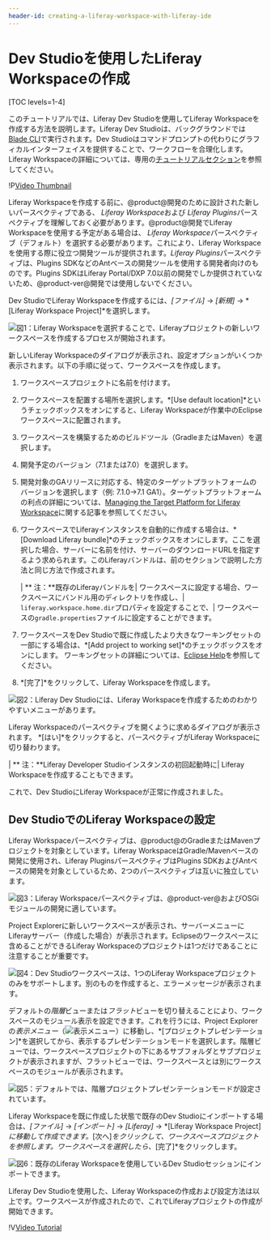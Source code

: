 ```yaml
---
header-id: creating-a-liferay-workspace-with-liferay-ide
---
```


# Dev Studioを使用したLiferay Workspaceの作成

[TOC levels=1-4]

このチュートリアルでは、Liferay Dev Studioを使用してLiferay Workspaceを作成する方法を説明します。Liferay Dev Studioは、バックグラウンドでは[Blade CLI](/docs/7-1/tutorials/-/knowledge_base/t/blade-cli)で実行されます。Dev Studioはコマンドプロンプトの代わりにグラフィカルインターフェイスを提供することで、ワークフローを合理化します。Liferay Workspaceの詳細については、専用の[チュートリアルセクション](/docs/7-1/tutorials/-/knowledge_base/t/liferay-workspace)を参照してください。

<div class="video-thumbnail"></div>

!P[Video Thumbnail](https://portal.liferay.dev/documents/113763090/113919826/vid-ide-thumbnail.png)

Liferay Workspaceを作成する前に、@product@開発のために設計された新しいパースペクティブである、 *Liferay Workspace*および *Liferay Plugins*パースペクティブを理解しておく必要があります。@product@開発でLiferay Workspaceを使用する予定がある場合は、 *Liferay Workspace*パースペクティブ（デフォルト）を選択する必要があります。これにより、Liferay Workspaceを使用する際に役立つ開発ツールが提供されます。*Liferay Plugins*パースペクティブは、Plugins SDKなどのAntベースの開発ツールを使用する開発者向けのものです。Plugins SDKはLiferay Portal/DXP 7.0以前の開発でしか提供されていないため、@product-ver@開発では使用しないでください。

Dev StudioでLiferay Workspaceを作成するには、*[ファイル]* → *[新規]* → *[Liferay Workspace Project]*を選択します。

![図1：*Liferay Workspace*を選択することで、Liferayプロジェクトの新しいワークスペースを作成するプロセスが開始されます。](../../../images/selecting-liferay-workspace.png)

新しいLiferay Workspaceのダイアログが表示され、設定オプションがいくつか表示されます。以下の手順に従って、ワークスペースを作成します。

1. ワークスペースプロジェクトに名前を付けます。

2. ワークスペースを配置する場所を選択します。*[Use default location]*というチェックボックスをオンにすると、Liferay Workspaceが作業中のEclipseワークスペースに配置されます。

3. ワークスペースを構築するためのビルドツール（GradleまたはMaven）を選択します。

4. 開発予定のバージョン（7.1または7.0）を選択します。

5. 開発対象のGAリリースに対応する、特定のターゲットプラットフォームのバージョンを選択します（例: 7.1.0→7.1 GA1）。ターゲットプラットフォームの利点の詳細については、[Managing the Target Platform for Liferay Workspace](/docs/7-1/tutorials/-/knowledge_base/t/managing-the-target-platform-for-liferay-workspace)に関する記事を参照してください。

6. ワークスペースでLiferayインスタンスを自動的に作成する場合は、*[Download Liferay bundle]*のチェックボックスをオンにします。ここを選択した場合、サーバーに名前を付け、サーバーのダウンロードURLを指定するよう求められます。このLiferayバンドルは、前のセクションで説明した方法と同じ方法で作成されます。

   | ** 注：**既存のLiferayバンドルを| ワークスペースに設定する場合、ワークスペースにバンドル用のディレクトリを作成し、| `liferay.workspace.home.dir`プロパティを設定することで、| ワークスペースの`gradle.properties`ファイルに設定することができます。

7. ワークスペースをDev Studioで既に作成したより大きなワーキングセットの一部にする場合は、*[Add project to working set]*のチェックボックスをオンにします。
ワーキングセットの詳細については、[Eclipse Help](http://help.eclipse.org/mars/index.jsp?topic=%2Forg.eclipse.platform.doc.user%2Fconcepts%2Fcworkset.htm)を参照してください。

8. *[完了]*をクリックして、Liferay Workspaceを作成します。

![図2：Liferay Dev Studioには、Liferay Workspaceを作成するためのわかりやすいメニューがあります。](../../../images/new-workspace-menu.png)

Liferay Workspaceのパースペクティブを開くように求めるダイアログが表示されます。
*[はい]*をクリックすると、パースペクティブがLiferay Workspaceに切り替わります。

| ** 注：**Liferay Developer Studioインスタンスの初回起動時に| Liferay Workspaceを作成することもできます。

 これで、Dev StudioにLiferay Workspaceが正常に作成されました。

## Dev StudioでのLiferay Workspaceの設定

Liferay Workspaceパースペクティブは、@product@のGradleまたはMavenプロジェクトを対象としています。Liferay WorkspaceはGradle/Mavenベースの開発に使用され、Liferay PluginsパースペクティブはPlugins SDKおよびAntベースの開発を対象としているため、2つのパースペクティブは互いに独立しています。

![図3：Liferay Workspaceパースペクティブは、@product-ver@およびOSGiモジュールの開発に適しています。](../../../images/liferay-workspace-perspective.png)

Project Explorerに新しいワークスペースが表示され、サーバーメニューにLiferayサーバー（作成した場合）が表示されます。Eclipseのワークスペースに含めることができるLiferay Workspaceのプロジェクトは1つだけであることに注意することが重要です。

![図4：Dev Studioワークスペースは、1つのLiferay Workspaceプロジェクトのみをサポートします。別のものを作成すると、エラーメッセージが表示されます。](../../../images/liferay-workspace-duplicate.png)

デフォルトの*階層*ビューまたは*フラット*ビューを切り替えることにより、ワークスペースのモジュール表示を設定できます。これを行うには、Project Explorerの*表示メニュー*（![表示メニュー](../../../images/icon-ide-view-menu.png)）に移動し、*[プロジェクトプレゼンテーション]*を選択してから、表示するプレゼンテーションモードを選択します。階層ビューでは、ワークスペースプロジェクトの下にあるサブフォルダとサブプロジェクトが表示されますが、フラットビューでは、ワークスペースとは別にワークスペースのモジュールが表示されます。

![図5：デフォルトでは、階層プロジェクトプレゼンテーションモードが設定されています。](../../../images/workspace-presentation.png)

Liferay Workspaceを既に作成した状態で既存のDev Studioにインポートする場合は、*[ファイル]* → *[インポート]* → *[Liferay]* → *[Liferay Workspace Project]*に移動して作成できます。*[次へ]*をクリックして、ワークスペースプロジェクトを参照します。ワークスペースを選択したら、*[完了]*をクリックします。

![図6：既存のLiferay Workspaceを使用しているDev Studioセッションにインポートできます。](../../../images/liferay-workspace-import.png)

 Liferay Dev Studioを使用した、Liferay Workspaceの作成および設定方法は以上です。ワークスペースが作成されたので、これでLiferayプロジェクトの作成が開始できます。

<div class="video-wrapper" data-name="Getting Started with Liferay IDE">
</div>

!V[Video Tutorial](https://portal.liferay.dev/documents/113763090/113919826/getting-started-with-liferay-ide.mp4|https://portal.liferay.dev/documents/113763090/113919826/getting-started-with-liferay-ide.webm)
